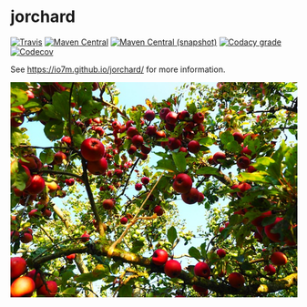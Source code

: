 jorchard
===

[![Travis](https://img.shields.io/travis/io7m/jorchard.png?style=flat-square)](https://travis-ci.org/io7m/jorchard)
[![Maven Central](https://img.shields.io/maven-central/v/com.io7m.jorchard/com.io7m.jorchard.png?style=flat-square)](http://search.maven.org/#search%7Cga%7C1%7Cg%3A%22com.io7m.jorchard%22)
[![Maven Central (snapshot)](https://img.shields.io/nexus/s/https/oss.sonatype.org/com.io7m.jorchard/com.io7m.jorchard.svg?style=flat-square)](https://oss.sonatype.org/content/repositories/snapshots/com/io7m/jorchard/)
[![Codacy grade](https://img.shields.io/codacy/grade/2dcfa3d327364470a85f69a7848dbf00.png?style=flat-square)](https://www.codacy.com/app/github_79/jorchard)
[![Codecov](https://img.shields.io/codecov/c/github/io7m/jorchard.png?style=flat-square)](https://codecov.io/gh/io7m/jorchard)

See https://io7m.github.io/jorchard/ for more information.

![jorchard](./src/site/resources/jorchard.jpg?raw=true)
